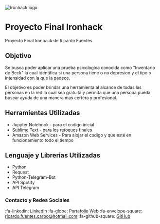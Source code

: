 ![Ironhack logo](https://i.imgur.com/1QgrNNw.png)

# Proyecto Final Ironhack
Proyecto Final Ironhack de Ricardo Fuentes


## Objetivo
Se busca poder aplicar una prueba psicologica conocida como "Inventario de Beck"
la cual identifica si una persona tiene o no depresion y el tipo o intensidad con
la que la padece.

El objetivo es poder brindar una herramienta al alcance de todas las personas en la red
la cual sea gratuita y permita que una persona pueda buscar ayuda de una manera mas certera y profesional. 

## Herramientas Utilizadas

- Jupyter Notebook - para el codigo inicial
- Sublime Text - para los retoques finales
- Amazon Web Services - Para alojar el codigo y que esté en funcionamiento todo el tiempo

## Lenguaje y Librerias Utilizadas
- Python
- Request
- Python-Telegram-Bot
- API Spotify
- API Telegram

### Contacto y Redes Sociales
:fa-linkedin:  [LinkedIn](http://linkedin.com/in/ricardo-fuentes-carbo "LinkedIn")
:fa-globe:   [Portafolio Web](http://rikrdinii1.github.io/Portafolio-RicardoFuentesC/ "Portafolio Web")
:fa-envelope-square:  ricardo.fuentes.carbo@hotmail.com
:fa-github-square:  [GitHub](http://github.com/rikrdinii1 "GitHub")